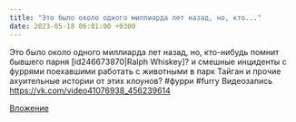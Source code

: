 ```yaml
---
title: "Это было около одного миллиарда лет назад, но, кто..."
date: 2023-05-18 06:01:00 +0300
---
```


Это было около одного миллиарда лет назад, но, кто-нибудь помнит бывшего парня [id246673870|Ralph Whiskey]? и смешные инциденты с фуррями поехавшими работать с животными в парк Тайган и прочие ахуительные истории от этих клоунов?
#фурри #furry
Видеозапись
https://vk.com/video41076938_456239614

[Вложение](https://vk.com/video41076938_456239614)
